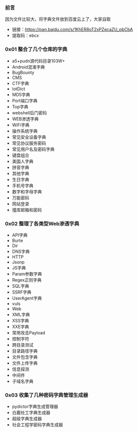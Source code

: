 ### 前言

因为文件比较大，将字典文件放到百度云上了，大家自取

- 链接：https://pan.baidu.com/s/1KhER8oT2xPZecaZU_pbCbA
- 提取码：ebcx

### 0x01 整合了几个仓库的字典

- a5+pudn源代码目录103W+
- Android混淆字典
- BugBounty
- CMS
- CTF字典
- lotDict
- MD5字典
- Port端口字典
- Top字典
- webshell后门密码
- WEB渗透字典
- WiFi字典
- 操作系统字典
- 常见安全设备字典
- 常见协议服务密码
- 常见用户名及密码字典
- 键盘组合
- 美国人字典
- 拼音字典
- 其他字典
- 生日字典
- 手机号字典
- 数字和字母字典
- 万能密码
- 网站登录
- 撞库邮箱和密码

### 0x02 整理了各类型Web渗透字典

- API字典
- Burte
- Dir
- DNS字典
- HTTP
- Jsonp
- JS字典
- Param参数字典
- Regex正则字典
- SQL字典
- SSRF字典
- UserAgent字典
- vuls
- Web
- XML字典
- XSS字典
- XXE字典
- 常用攻击Payload
- 控制字符
- 跨目录测试
- 目录路径字典
- 文件包含字典
- 文件上传字典
- 信息探测
- 中间件
- 子域名字典


### 0x03 收集了几种密码字典管理生成器

- pydictor字典生成管理器
- 白鹿社工字典生成器
- 超级字典生成器
- 社会工程学密码字典生成器
